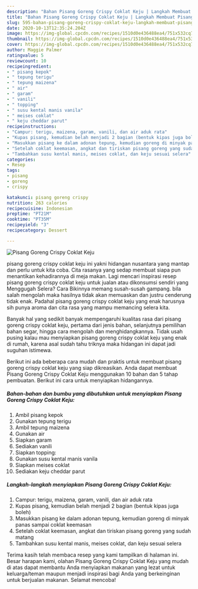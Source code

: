 ```yaml
---
description: "Bahan Pisang Goreng Crispy Coklat Keju | Langkah Membuat Pisang Goreng Crispy Coklat Keju Yang Mudah Dan Praktis"
title: "Bahan Pisang Goreng Crispy Coklat Keju | Langkah Membuat Pisang Goreng Crispy Coklat Keju Yang Mudah Dan Praktis"
slug: 595-bahan-pisang-goreng-crispy-coklat-keju-langkah-membuat-pisang-goreng-crispy-coklat-keju-yang-mudah-dan-praktis
date: 2020-10-13T12:35:24.204Z
image: https://img-global.cpcdn.com/recipes/1510d0e436488ea4/751x532cq70/pisang-goreng-crispy-coklat-keju-foto-resep-utama.jpg
thumbnail: https://img-global.cpcdn.com/recipes/1510d0e436488ea4/751x532cq70/pisang-goreng-crispy-coklat-keju-foto-resep-utama.jpg
cover: https://img-global.cpcdn.com/recipes/1510d0e436488ea4/751x532cq70/pisang-goreng-crispy-coklat-keju-foto-resep-utama.jpg
author: Maggie Palmer
ratingvalue: 5
reviewcount: 10
recipeingredient:
- " pisang kepok"
- " tepung terigu"
- " tepung maizena"
- " air"
- " garam"
- " vanili"
- " topping"
- " susu kental manis vanila"
- " meises coklat"
- " keju cheddar parut"
recipeinstructions:
- "Campur: terigu, maizena, garam, vanili, dan air aduk rata"
- "Kupas pisang, kemudian belah menjadi 2 bagian (bentuk kipas juga boleh)"
- "Masukkan pisang ke dalam adonan tepung, kemudian goreng di minyak panas sampai coklat keemasan"
- "Setelah coklat keemasan, angkat dan tiriskan pisang goreng yang sudah matang"
- "Tambahkan susu kental manis, meises coklat, dan keju sesuai selera"
categories:
- Resep
tags:
- pisang
- goreng
- crispy

katakunci: pisang goreng crispy 
nutrition: 263 calories
recipecuisine: Indonesian
preptime: "PT21M"
cooktime: "PT35M"
recipeyield: "3"
recipecategory: Dessert

---
```



![Pisang Goreng Crispy Coklat Keju](https://img-global.cpcdn.com/recipes/1510d0e436488ea4/751x532cq70/pisang-goreng-crispy-coklat-keju-foto-resep-utama.jpg)


pisang goreng crispy coklat keju ini yakni hidangan nusantara yang mantap dan perlu untuk kita coba. Cita rasanya yang sedap membuat siapa pun menantikan kehadirannya di meja makan.
Lagi mencari inspirasi resep pisang goreng crispy coklat keju untuk jualan atau dikonsumsi sendiri yang Menggugah Selera? Cara Bikinnya memang susah-susah gampang. bila salah mengolah maka hasilnya tidak akan memuaskan dan justru cenderung tidak enak. Padahal pisang goreng crispy coklat keju yang enak harusnya sih punya aroma dan cita rasa yang mampu memancing selera kita.

Banyak hal yang sedikit banyak mempengaruhi kualitas rasa dari pisang goreng crispy coklat keju, pertama dari jenis bahan, selanjutnya pemilihan bahan segar, hingga cara mengolah dan menghidangkannya. Tidak usah pusing kalau mau menyiapkan pisang goreng crispy coklat keju yang enak di rumah, karena asal sudah tahu triknya maka hidangan ini dapat jadi suguhan istimewa.




Berikut ini ada beberapa cara mudah dan praktis untuk membuat pisang goreng crispy coklat keju yang siap dikreasikan. Anda dapat membuat Pisang Goreng Crispy Coklat Keju menggunakan 10 bahan dan 5 tahap pembuatan. Berikut ini cara untuk menyiapkan hidangannya.

<!--inarticleads1-->

##### Bahan-bahan dan bumbu yang dibutuhkan untuk menyiapkan Pisang Goreng Crispy Coklat Keju:

1. Ambil  pisang kepok
1. Gunakan  tepung terigu
1. Ambil  tepung maizena
1. Gunakan  air
1. Siapkan  garam
1. Sediakan  vanili
1. Siapkan  topping:
1. Gunakan  susu kental manis vanila
1. Siapkan  meises coklat
1. Sediakan  keju cheddar parut




<!--inarticleads2-->

##### Langkah-langkah menyiapkan Pisang Goreng Crispy Coklat Keju:

1. Campur: terigu, maizena, garam, vanili, dan air aduk rata
1. Kupas pisang, kemudian belah menjadi 2 bagian (bentuk kipas juga boleh)
1. Masukkan pisang ke dalam adonan tepung, kemudian goreng di minyak panas sampai coklat keemasan
1. Setelah coklat keemasan, angkat dan tiriskan pisang goreng yang sudah matang
1. Tambahkan susu kental manis, meises coklat, dan keju sesuai selera




Terima kasih telah membaca resep yang kami tampilkan di halaman ini. Besar harapan kami, olahan Pisang Goreng Crispy Coklat Keju yang mudah di atas dapat membantu Anda menyiapkan makanan yang lezat untuk keluarga/teman maupun menjadi inspirasi bagi Anda yang berkeinginan untuk berjualan makanan. Selamat mencoba!
